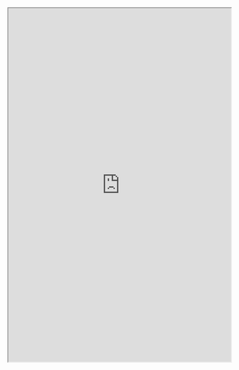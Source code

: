 <iframe src="https://app.todoist.com/app/today" allow="fullscreen" allowfullscreen="true" style="height: 800px; width:100%;"></iframe>